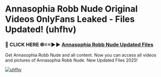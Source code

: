 # Annasophia Robb Nude Original Videos 0nlyFans Leaked - Files Updated! (uhfhv)

<h3>🔴 CLICK HERE 🌐==►► <a href="https://tinyurl.com/5h6xmrr3" rel="nofollow">Annasophia Robb Nude Updated Files</a></h3>

Get Annasophia Robb Nude and all content. Now you can access all videos and pictures of Annasophia Robb Nude. New Updated Files 2025!

[![uhfhv](https://i.imgur.com/KVD873Z.gif)](https://tinyurl.com/5h6xmrr3)
